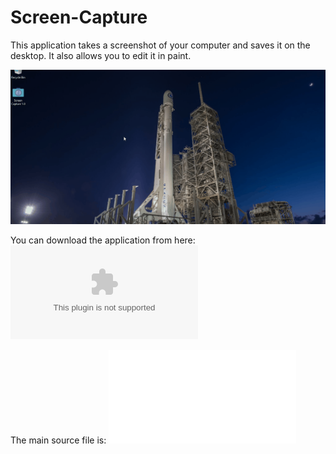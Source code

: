 # Screen-Capture
This application takes a screenshot of your computer and saves it on the desktop. It also allows you to edit it in paint.

![Screen Capture Gif](screen-capture.gif)

You can download the application from here: ![screen-capture-1.0.exe](screen-capture-1.0.exe)

The main source file is: ![/src/screen/capture/ScreenCapture.java](src/screen/capture/ScreenCapture.java)
